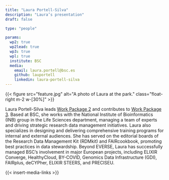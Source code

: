 ```yaml
---
title: "Laura Portell-Silva"
description: "Laura’s presentation"
draft: false

type: "people"

params:
  wp2: true
  wp2lead: true
  wp3: true
  wpl: true
  institute: BSC
  media: 
    email: laura.portell@bsc.es
    github: lauportell
    linkedin: laura-portell-silva
---
```

{{< figure src="feature.jpg" alt="A photo of Laura at the park." class="float-right m-2 w-[30%]" >}}

Laura Portell-Silva leads [Work Package 2](/workpackages/02_Best_practices/) and contributes to [Work Package 3](/workpackages/03_Tools_and_Services). Based at BSC, she works with the National Institute of Bioinformatics (INB) group in the Life Sciences department, managing a team of experts and driving strategic research data management initiatives. Laura also specializes in designing and delivering comprehensive training programs for internal and external audiences.
She has served on the editorial boards of the Research Data Management Kit (RDMkit) and FAIRcookbook, promoting best practices in data stewardship. Beyond EVERSE, Laura has successfully managed BSC’s involvement in major European projects, including ELIXIR Converge, HealthyCloud, BY-COVID, Genomics Data Infrastructure (GDI), FAIRplus, deCYPher, ELIXIR STEERS, and PRECISEU.

{{< insert-media-links >}}
